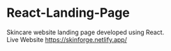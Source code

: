 
# React-Landing-Page
Skincare website landing page developed using React.<br>
Live Website https://skinforge.netlify.app/


